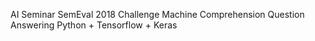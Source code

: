 AI Seminar
SemEval 2018 Challenge Machine Comprehension
Question Answering
Python + Tensorflow + Keras